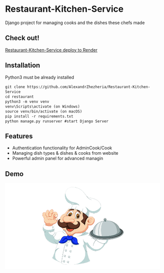 # Restaurant-Kitchen-Service 

Django project for managing cooks and the dishes these chefs made

## Check out!

[Restaurant-Kitchen-Service deploy to Render](https://restaurant-kitchen-service-xi2k.onrender.com/)

## Installation

Python3 must be already installed

```shell
git clone https://github.com/AlexandrZhezheria/Restaurant-Kitchen-Service
cd restaurant
python3 -m venv venv
venv\Scripts\activate (on Windows)
source venv/bin/activate (on macOS)
pip install -r requirements.txt
python manage.py runserver #start Django Server
```

## Features

* Authentication functionality for AdminCook/Cook
* Managing dish types & dishes & cooks from website
* Powerful admin panel for advanced managin

## Demo

![Website Interface](login_img1.png)


